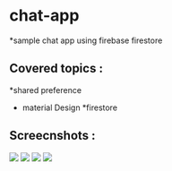  # chat-app
*sample chat app using firebase firestore 

## Covered topics :
*shared preference 
* material Design 
*firestore

## Screecnshots :
![](p1.jpeg)
![](p2.jpeg)
![](p3.jpeg)
![](p4.jpeg)
